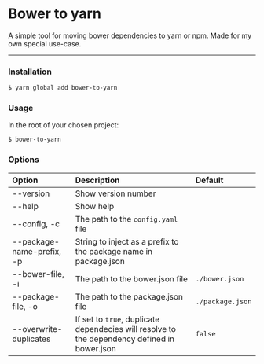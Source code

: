 Bower to yarn
=============

A simple tool for moving bower dependencies to yarn or npm. 
Made for my own special use-case.

---

### Installation

```bash
$ yarn global add bower-to-yarn
```

### Usage

In the root of your chosen project:

```bash
$ bower-to-yarn
```

### Options

| Option    | Description | Default |
| :-------- |:------------| :-------|
| --version | Show version number |  |
| --help | Show help |  |
| --config, -c | The path to the `config.yaml` file |  |
| --package-name-prefix, -p | String to inject as a prefix to the package name in package.json |  |
| --bower-file, -i | The path to the bower.json file | `./bower.json` |
| --package-file, -o | The path to the package.json file | `./package.json` |
| --overwrite-duplicates | If set to `true`, duplicate dependecies will resolve to the dependency defined in bower.json | `false` |